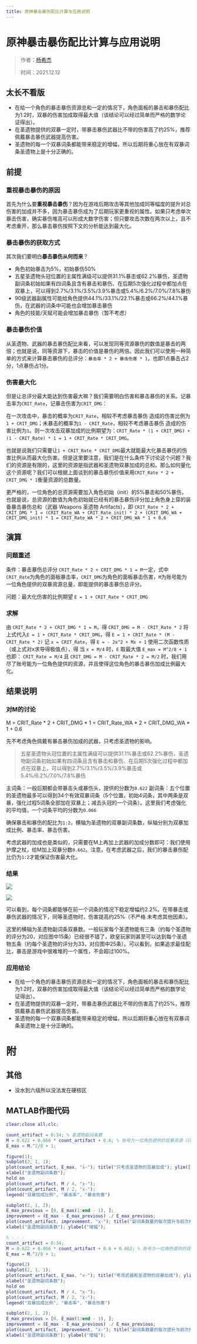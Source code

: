 ```yaml
---
title: 原神暴击暴伤配比计算与应用说明
---
```


# 原神暴击暴伤配比计算与应用说明

> 作者：[杨希杰](https://github.com/Yang-Xijie) 
> 
> 时间：2021.12.12

## 太长不看版

* 在给一个角色的暴击暴伤资源总和一定的情况下，角色面板的暴击和暴伤配比为1:2时，双暴的伤害加成取得最大值（该结论可以经过简单而严格的数学论证得出）。
* 在圣遗物提供的双暴一定时，带暴击暴伤武器比不带的伤害高了约25%，推荐佩戴暴击暴伤武器提高伤害。
* 圣遗物的每一个双暴词条都能带来稳定的增幅，所以后期将重心放在有双暴词条圣遗物上是十分正确的。

## 前提

### 重视暴击暴伤的原因

首先为什么要**重视暴击暴伤**？因为在游戏后期攻击等其他加成同等幅度的提升对总伤害的加成并不多，因为暴击暴伤成为了后期玩家更重视的属性。如果只考虑单次暴击伤害，确实暴伤堆高可以形成大数字伤害；但只要攻击次数在两次以上，且不考虑重开，那么暴击暴伤按照下文的分析能达到最大化。

### 暴击暴伤的获取方式

其次我们要明白**暴击暴伤从何而来**？
* 角色初始暴击为5%，初始暴伤50%
* 五星圣遗物头冠位置的主属性满级可以提供31.1%暴击或62.2%暴伤，圣遗物副词条初始如果有四词条且含有暴击和暴伤、在后期5次强化过程中都加点在双暴上，可以得到2.7%/3.1%/3.5%/3.9%暴击或5.4%/6.2%/7.0%/7.8%暴伤
* 90级武器副属性可能给角色提供44.1%/33.1%/22.1%暴击或66.2%/44.1%暴伤，在武器的词条中可能也会增加暴击暴伤
* 角色的技能/天赋可能会增加暴击暴伤（暂不考虑）

### 暴击暴伤价值

从圣遗物、武器的暴击暴伤配比来看，可以发现同等资源暴伤的数值是暴击的两倍；也就是说，同等资源下，暴击的价值是暴伤的两倍。因此我们可以使用一种简单的方式来计算暴击暴伤的总评分：`暴击率 * 2 + 暴击伤害 * 1`，也即1点暴击占2分，1点暴伤占1分。

### 伤害最大化

但是让总评分最大能达到伤害最大嘛？我们需要明白伤害和暴击暴伤的关系。记暴击率为`CRIT_Rate`，记暴击伤害为`CRIT_DMG`：

在一次攻击中，暴击的概率为`CRIT_Rate`，相较不考虑暴击暴伤 造成的伤害比例为`1 + CRIT_DMG`；未暴击的概率为`1 - CRIT_Rate`，相较不考虑暴击暴伤 造成的伤害比例为`1`。则一次攻击双暴加成的比例期望为：`CRIT_Rate * (1 + CRIT_DMG) + (1 - CRIT_Rate) * 1 = 1 + CRIT_Rate * CRIT_DMG`。

也就是说我们只需要让`1 + CRIT_Rate * CRIT_DMG`最大就能最大化暴击暴伤的伤害比例从而最大化伤害。但是这里要注意，我们是在什么条件下讨论这个问题？我们的资源是有限的，这里的资源是指武器和圣遗物双暴加成的总和。那么如何量化这个资源呢？我们可以根据上面谈到的暴击暴伤价值来用`CRIT_Rate * 2 + CRIT_DMG * 1`衡量资源的总数量。

更严格的，一位角色的总资源需要加入角色初始（init）的5%暴击和50%暴伤，也就是说，总资源的数值为角色初始就已经有的暴击暴伤评分加上角色身上穿的装备暴击暴伤总和（武器 Weapons 圣遗物 Artifacts），即 `CRIT_Rate * 2 + CRIT_DMG * 1 = (CRIT_Rate_WA + CRIT_Rate_init) * 2 + (CRIT_DMG_WA + CRIT_DMG_init) * 1 = CRIT_Rate_WA * 2 + CRIT_DMG_WA * 1 + 0.6`

## 演算

### 问题重述

条件：暴击暴伤总评分 `CRIT_Rate * 2 + CRIT_DMG * 1 = M`一定，式中`CRIT_Rate`为角色的面板暴击率，`CRIT_DMG`为角色的面板暴击伤害，`M`为账号能为一位角色提供的双暴资源总量，即能提供的暴击暴伤总评分。

问题：最大化伤害的比例期望 `E = 1 + CRIT_Rate * CRIT_DMG`

### 求解

由 `CRIT_Rate * 2 + CRIT_DMG * 1 = M`，得
`CRIT_DMG = M - CRIT_Rate * 2`
将上式代入`E = 1 + CRIT_Rate * CRIT_DMG`，得
`E = 1 + CRIT_Rate * (M - CRIT_Rate * 2)`
记 `x = CRIT_Rate`，得
`E = - 2x^2 + Mx + 1`
使用二次函数性质（或上式对x求导得极值点），得
当 `x = M/4` 时，`E` 取最大值 `E_max = M^2/8 + 1`
也即：
`CRIT_Rate = M/4` 且 `CRIT_DMG = M - CRIT_Rate * 2 = M/2` 时，我们用尽了账号能为一位角色提供的资源，并且使得这位角色的暴击暴伤加成比例最大化。

## 结果说明

### 对M的讨论

M = CRIT_Rate * 2 + CRIT_DMG * 1  = CRIT_Rate_WA * 2 + CRIT_DMG_WA * 1 + 0.6

先不考虑角色佩戴有暴击暴伤加成的武器，只考虑圣遗物的影响。

> 五星圣遗物头冠位置的主属性满级可以提供31.1%暴击或62.2%暴伤，圣遗物副词条初始如果有四词条且含有暴击和暴伤、在后期5次强化过程中都加点在双暴上，可以得到2.7%/3.1%/3.5%/3.9%暴击或5.4%/6.2%/7.0%/7.8%暴伤

主词条：一般后期都会带暴击头或暴伤头，提供的分数为`0.622`
副词条：五个位置的圣遗物最多可以得到34个有效双暴词条（5个位置，初始4词条，其中两条是双暴，强化过程5词条全部加在双暴上；减去头冠的一个词条）。这里我们考虑强化的平均值，一个词条平均的分数为`0.066`

确保暴击和暴伤的配比为`1:2`，横轴为圣遗物的双暴副词条数，纵轴分别为双暴加成比例、暴击率、暴击伤害。

考虑武器的加成也是类似的，只需要在M上再加上武器的加成分数即可：我们使用护摩之杖，给M加上双暴分数`0.662`。注意，在考虑武器之后，我们的暴击暴伤配比仍为`1:2`才能保证伤害最大化。

### 结果

![](./images/1.png)

![](./images/2.png)

可以看到，每个词条都能够在前一个词条的情况下稳定增幅约2.2%。在带暴击或暴伤武器的情况下，同等圣遗物时，伤害提高约25%（不严格 未考虑其他因素）。

这里的横轴为圣遗物副词条双暴数。一般玩家每个圣遗物能有三条（约每个圣遗物的评分为20，对应图中15条）已经很不错了，欧皇玩家则甚至可以达到每个圣遗物五条（约每个圣遗物的评分为33，对应图中25条）。可以看到，如果追求最佳配比，暴击是游戏中很难堆的一个属性，不会超过100%。

### 应用结论

* 在给一个角色的暴击暴伤资源总和一定的情况下，角色面板的暴击和暴伤配比为1:2时，双暴的伤害加成取得最大值（该结论可以经过简单而严格的数学论证得出）。
* 在圣遗物提供的双暴一定时，带暴击暴伤武器比不带的伤害高了约25%，推荐佩戴暴击暴伤武器提高伤害。
* 圣遗物的每一个双暴词条都能带来稳定的增幅，所以后期将重心放在有双暴词条圣遗物上是十分正确的。

# 附

## 其他

* 没水到六级所以没法发在硬核区

## MATLAB作图代码

```matlab
clear;close all;clc;

count_artifact = 0:34; % 圣遗物副词条数
M = 0.622 + 0.066 * count_artifact + 0.6; % 账号为一位角色提供的双暴资源（只考虑圣遗物）
E_max = M.^2/8 + 1;

figure(1);
subplot(2, 1, 1);
plot(count_artifact, E_max, "x-"); title("只考虑圣遗物的双暴加成"); ylim([0, 3]);
xlabel("圣遗物副词条数");
hold on
plot(count_artifact, M / 4, "x-");
plot(count_artifact, M / 2, "x-");
legend("双暴加成比例", "暴击率", "暴击伤害")

subplot(2, 1, 2);
E_max_previous = [0, E_max(1:end - 1), ];
improvement = (E_max - E_max_previous) ./ E_max_previous;
plot(count_artifact, improvement, "x-"); title("副词条数量的每次提升与前次相比的增幅"); ylim([0.017, 0.024]);
xlabel("圣遗物副词条数"); ylabel("增幅");

% - - -
count_artifact = 0:34;
M = 0.622 + 0.066 * count_artifact + 0.6 + 0.662; % 账号为一位角色提供的双暴资源，考虑武器为护摩之杖
E_max = M.^2/8 + 1;

figure(2)
subplot(2, 1, 1);
plot(count_artifact, E_max, "x-"); title("考虑武器和圣遗物的双暴加成"); ylim([0, 3]);
xlabel("圣遗物副词条数");
hold on
plot(count_artifact, M / 4, "x-");
plot(count_artifact, M / 2, "x-");
legend("双暴加成比例", "暴击率", "暴击伤害")

subplot(2, 1, 2);
E_max_previous = [0, E_max(1:end - 1), ];
improvement = (E_max - E_max_previous) ./ E_max_previous;
plot(count_artifact, improvement, "x-"); title("副词条数量的每次提升与前次相比的增幅"); ylim([0.017, 0.024]);
xlabel("圣遗物副词条数"); ylabel("增幅");
```
